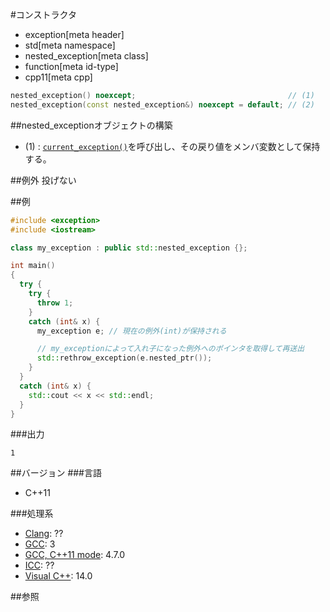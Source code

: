#コンストラクタ
* exception[meta header]
* std[meta namespace]
* nested_exception[meta class]
* function[meta id-type]
* cpp11[meta cpp]

```cpp
nested_exception() noexcept;                                  // (1)
nested_exception(const nested_exception&) noexcept = default; // (2)
```

##nested_exceptionオブジェクトの構築
- (1) : [`current_exception()`](/reference/exception/current_exception.md)を呼び出し、その戻り値をメンバ変数として保持する。


##例外
投げない


##例
```cpp
#include <exception>
#include <iostream>

class my_exception : public std::nested_exception {};

int main()
{
  try {
    try {
      throw 1;
    }
    catch (int& x) {
      my_exception e; // 現在の例外(int)が保持される

      // my_exceptionによって入れ子になった例外へのポインタを取得して再送出
      std::rethrow_exception(e.nested_ptr());
    }
  }
  catch (int& x) {
    std::cout << x << std::endl;
  }
} 
```

###出力
```
1
```

##バージョン
###言語
- C++11

###処理系
- [Clang](/implementation.md#clang): ??
- [GCC](/implementation.md#gcc): 3
- [GCC, C++11 mode](/implementation.md#gcc): 4.7.0
- [ICC](/implementation.md#icc): ??
- [Visual C++](/implementation.md#visual_cpp): 14.0


##参照



